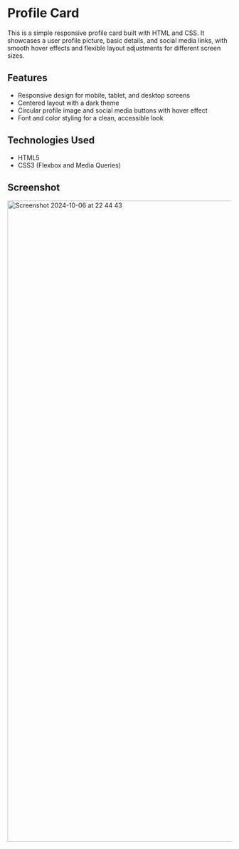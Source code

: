 # Profile Card

This is a simple responsive profile card built with HTML and CSS. It showcases a user profile picture, basic details, and social media links, with smooth hover effects and flexible layout adjustments for different screen sizes.

## Features

- Responsive design for mobile, tablet, and desktop screens
- Centered layout with a dark theme
- Circular profile image and social media buttons with hover effect
- Font and color styling for a clean, accessible look

## Technologies Used

- HTML5
- CSS3 (Flexbox and Media Queries)

## Screenshot
<img width="1439" alt="Screenshot 2024-10-06 at 22 44 43" src="https://github.com/user-attachments/assets/48dac5eb-9763-4ae5-9387-60dd69459aad">
